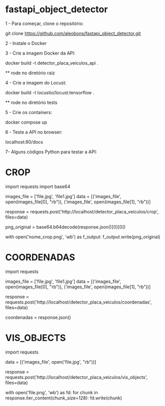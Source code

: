 # fastapi_object_detector

1 - Para começar, clone o repositório:

git clone https://github.com/aleobons/fastapi_object_detector.git

2 - Instale o Docker

3 - Crie a imagem Docker da API:

docker build -t detector_placa_veiculos_api .

** rode no diretório raiz

4 - Crie a imagem do Locust:

docker build -t locustio/locust:tensorflow .

** rode no diretório tests

5 - Crie os containers:

docker compose up

6 - Teste a API no browser:

localhost:80/docs

7- Alguns códigos Python para testar a API:

# CROP
import requests
import base64

images_file = ['file.jpg', 'file1.jpg']
data = [('images_file', open(images_file[0], "rb")), ('images_file', open(images_file[1], "rb"))]

response = requests.post('http://localhost/detector_placa_veiculos/crop', files=data)

png_original = base64.b64decode(response.json()[0][0])

with open('nome_crop.png', 'wb') as f_output:
    f_output.write(png_original)

# COORDENADAS
import requests

images_file = ['file.jpg', 'file1.jpg']
data = [('images_file', open(images_file[0], "rb")), ('images_file', open(images_file[1], "rb"))]

response = requests.post('http://localhost/detector_placa_veiculos/coordenadas', files=data)

coordenadas = response.json()

# VIS_OBJECTS
import requests

data = [('images_file', open('file.jpg', "rb"))]

response = requests.post('http://localhost/detector_placa_veiculos/vis_objects', files=data)

with open('file.png', 'wb') as fd:
    for chunk in response.iter_content(chunk_size=128):
        fd.write(chunk)